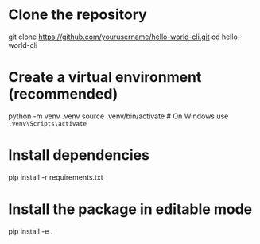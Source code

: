 # Clone the repository
git clone https://github.com/yourusername/hello-world-cli.git
cd hello-world-cli

# Create a virtual environment (recommended)
python -m venv .venv
source .venv/bin/activate  # On Windows use `.venv\Scripts\activate`

# Install dependencies
pip install -r requirements.txt

# Install the package in editable mode
pip install -e .